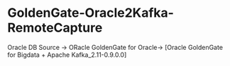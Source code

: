 # GoldenGate-Oracle2Kafka-RemoteCapture
Oracle DB Source -> ORacle GoldenGate for Oracle-> [Oracle GoldenGate for Bigdata + Apache Kafka_2.11-0.9.0.0]

